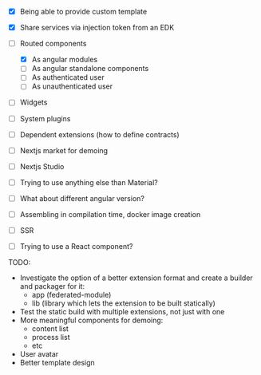 - [x] Being able to provide custom template
- [x] Share services via injection token from an EDK
- [ ] Routed components
  - [x] As angular modules
  - [ ] As angular standalone components
  - [ ] As authenticated user
  - [ ] As unauthenticated user 
- [ ] Widgets
- [ ] System plugins
- [ ] Dependent extensions (how to define contracts)
- [ ] Nextjs market for demoing
- [ ] Nextjs Studio
- [ ] Trying to use anything else than Material?
- [ ] What about different angular version?
- [ ] Assembling in compilation time, docker image creation
- [ ] SSR
- [ ] Trying to use a React component?


TODO:
- Investigate the option of a better extension format and create a builder and packager for it:
  - app (federated-module)
  - lib (library which lets the extension to be built statically)
- Test the static build with multiple extensions, not just with one
- More meaningful components for demoing:
  - content list
  - process list
  - etc
- User avatar
- Better template design


